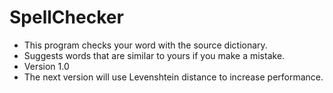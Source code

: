 # SpellChecker

  - This program checks your word with the source dictionary.
  - Suggests words that are similar to yours if you make a mistake.
  - Version 1.0 
  - The next version will use Levenshtein distance to increase performance.
  
  

